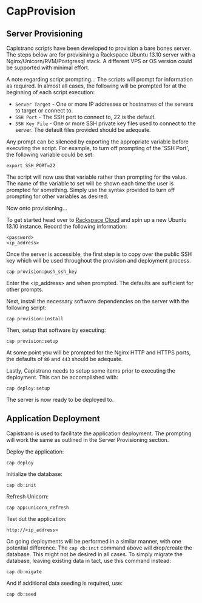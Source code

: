 # CapProvision

## Server Provisioning
Capistrano scripts have been developed to provision a bare bones server. The steps below are for provisining a Rackspace Ubuntu 13.10 server with a Nginx/Unicorn/RVM/Postgresql stack. A different VPS or OS version could be supported with minimal effort. 

A note regarding script prompting... The scripts will prompt for information as required. In almost all cases, the following will be prompted for at the beginning of each script execution:

* `Server Target` - One or more IP addresses or hostnames of the servers to target or connect to.
* `SSH Port` - The SSH port to connect to, 22 is the default.
* `SSH Key File` - One or more SSH private key files used to connect to the server. The default files provided should be adequate.

Any prompt can be silenced by exporting the appropriate variable before executing the script. For example, to turn off prompting of the 'SSH Port', the following variable could be set:

	export SSH_PORT=22

The script will now use that variable rather than prompting for the value. The name of the variable to set will be shown each time the user is prompted for something. Simply use the syntax provided to turn off prompting for other variables as desired.

Now onto provisioning...

To get started head over to [Rackspace Cloud](http://www.rackspace.com/cloud/) and spin up a new Ubuntu 13.10 instance. Record the following information:

	<password>
	<ip_address>

Once the server is accessible, the first step is to copy over the public SSH key which will be used throughout the provision and deployment process. 

	cap provision:push_ssh_key

Enter the <ip_address> and <password> when prompted. The defaults are sufficient for other prompts. 

Next, install the necessary software dependencies on the server with the following script:

	cap provision:install

Then, setup that software by executing:

	cap provision:setup

At some point you will be prompted for the Nginx HTTP and HTTPS ports, the defaults of `80` and `443` should be adequate.

Lastly, Capistrano needs to setup some items prior to executing the deployment. This can be accomplished with:

	cap deploy:setup

The server is now ready to be deployed to.

## Application Deployment
Capistrano is used to facilitate the application deployment. The prompting will work the same as outlined in the Server Provisioning section.

Deploy the application:

	cap deploy

Initialize the database:

	cap db:init

Refresh Unicorn:

	cap app:unicorn_refresh

Test out the application:

	http://<ip_address>

On going deployments will be performed in a similar manner, with one potential difference. The `cap db:init` command above will drop/create the database. This might not be desired in all cases. To simply migrate the database, leaving existing data in tact, use this command instead:

	cap db:migate
	
And if additional data seeding is required, use:
	
	cap db:seed